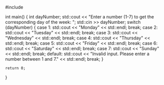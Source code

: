 #include <iostream>

int main() {
    int dayNumber;
    std::cout << "Enter a number (1-7) to get the corresponding day of the week: ";
    std::cin >> dayNumber;
    switch (dayNumber) {
        case 1:
            std::cout << "Monday" << std::endl;
            break;
        case 2:
            std::cout << "Tuesday" << std::endl;
            break;
        case 3:
            std::cout << "Wednesday" << std::endl;
            break;
        case 4:
            std::cout << "Thursday" << std::endl;
            break;
        case 5:
            std::cout << "Friday" << std::endl;
            break;
        case 6:
            std::cout << "Saturday" << std::endl;
            break;
        case 7:
            std::cout << "Sunday" << std::endl;
            break;
        default:
            std::cout << "Invalid input. Please enter a number between 1 and 7." << std::endl;
            break;
    }

    return 0;
}

